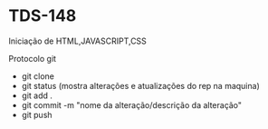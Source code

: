 # TDS-148
Iniciação de HTML,JAVASCRIPT,CSS


Protocolo git
- git clone <nome do rep>
- git status (mostra alterações e atualizações do rep na maquina)
- git add .
- git commit -m "nome da alteração/descrição da alteração"
- git push

